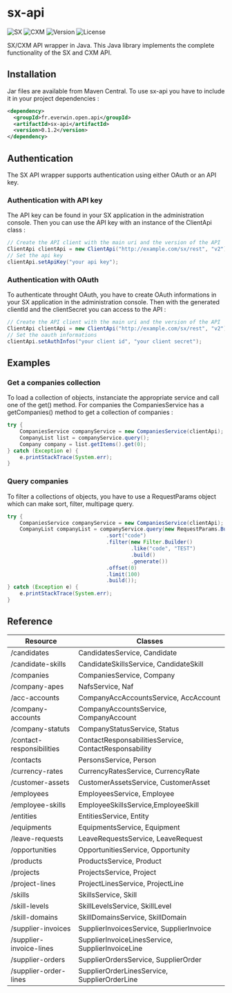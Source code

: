 # sx-api
![SX](https://img.shields.io/badge/compatible-SX-orange.svg) ![CXM](https://img.shields.io/badge/compatible-CXM-a00d59.svg) ![Version](https://img.shields.io/badge/compatible-APIv2-green.svg) ![License](https://img.shields.io/hexpm/l/plug.svg)

SX/CXM API wrapper in Java.
This Java library implements the complete functionality of the SX and CXM API.

## Installation
Jar files are available from Maven Central. To use sx-api you have to include it in your project dependencies :
```xml
<dependency>
  <groupId>fr.everwin.open.api</groupId>
  <artifactId>sx-api</artifactId>
  <version>0.1.2</version>
</dependency>
```

## Authentication
The SX API wrapper supports authentication using either OAuth or an API key.

### Authentication with API key
The API key can be found in your SX application in the administration console. 
Then you can use the API key with an instance of the ClientApi class :
```java
// Create the API client with the main uri and the version of the API
ClientApi clientApi = new ClientApi("http://example.com/sx/rest", "v2");
// Set the api key
clientApi.setApiKey("your api key");
```

### Authentication with OAuth
To authenticate throught OAuth, you have to create OAuth informations in your SX application in the 
administration console. Then with the generated clientId and the clientSecret you can access to the API :
```java
// Create the API client with the main uri and the version of the API
ClientApi clientApi = new ClientApi("http://example.com/sx/rest", "v2");
// Set the oauth informations
clientApi.setAuthInfos("your client id", "your client secret");
```

## Examples
### Get a companies collection
To load a collection of objects, instanciate the appropriate service and call one of the get() method. For companies the CompaniesService has a getCompanies() method to get a collection of companies : 
```java
try {
    CompaniesService companyService = new CompaniesService(clientApi);
    CompanyList list = companyService.query();
    Company company = list.getItems().get(0);
} catch (Exception e) {
    e.printStackTrace(System.err);
}
```

### Query companies
To filter a collections of objects, you have to use a RequestParams object which can make sort, filter, multipage query.
 
```java
try {
    CompaniesService companyService = new CompaniesService(clientApi);
    CompanyList companyList = companyService.query(new RequestParams.Builder()
                                .sort("code")
                                .filter(new Filter.Builder()
                                        .like("code", "TEST")
                                        .build()
                                        .generate())
                                .offset(0)
                                .limit(100)
                                .build());
} catch (Exception e) {
    e.printStackTrace(System.err);
}
```

## Reference

Resource                    | Classes
--------------------        |-------------
/candidates                 |CandidatesService, Candidate
/candidate-skills           |CandidateSkillsService, CandidateSkill
/companies                  |CompaniesService, Company
/company-apes               |NafsService, Naf
/acc-accounts               |CompanyAccAccountsService, AccAccount
/company-accounts           |CompanyAccountsService, CompanyAccount
/company-statuts            |CompanyStatusService, Status
/contact-responsibilities   |ContactResponsabilitiesService, ContactResponsability
/contacts                   |PersonsService, Person
/currency-rates             |CurrencyRatesService, CurrencyRate
/customer-assets            |CustomerAssetsService, CustomerAsset
/employees                  |EmployeesService, Employee
/employee-skills            |EmployeeSkillsService,EmployeeSkill
/entities                   |EntitiesService, Entity
/equipments                 |EquipmentsService, Equipment
/leave-requests             |LeaveRequestsService, LeaveRequest
/opportunities              |OpportunitiesService, Opportunity
/products                   |ProductsService, Product
/projects                   |ProjectsService, Project
/project-lines              |ProjectLinesService, ProjectLine
/skills                     |SkillsService, Skill
/skill-levels               |SkillLevelsService, SkillLevel
/skill-domains              |SkillDomainsService, SkillDomain
/supplier-invoices          |SupplierInvoicesService, SupplierInvoice
/supplier-invoice-lines     |SupplierInvoiceLinesService, SupplierInvoiceLine
/supplier-orders            |SupplierOrdersService, SupplierOrder
/supplier-order-lines       |SupplierOrderLinesService, SupplierOrderLine

 
